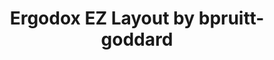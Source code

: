 ---
layout: layouts/keymapdb_entry.njk
OS: ['MacOS']
keymap_author: bpruitt-goddard
firmware: QMK
hasHomeRowMods: False
hasLetterOnThumb: False
hasVerticalCombos: False
thumb: https://i.imgur.com/kVPmpFG.png
imageDate: idk
keyCount: 76
keyboard: ErgoDox EZ
languages: ['English']
layerCount: 4
title: "Ergodox EZ Layout by bpruitt-goddard"
split: False
stagger: columnar
summary: 
url: https://github.com/bpruitt-goddard/qmk_firmware/tree/master/keyboards/ergodox_ez/keymaps/bpruitt-goddard
writeup: https://github.com/bpruitt-goddard/qmk_firmware/tree/master/keyboards/ergodox_ez/keymaps/bpruitt-goddard/readme.md
---